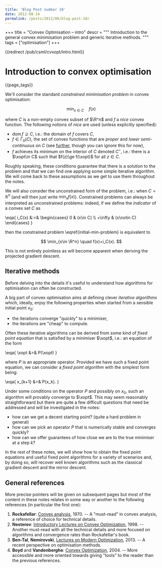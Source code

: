 ```yaml
---
title: 'Blog Post number 10'
date: 2012-08-14
permalink: /posts/2012/08/blog-post-10/
---
```

+++
title = "Convex Optimisation &ndash; intro"
descr = """
	Introduction to the general convex minimisation problem and generic iterative methods.
	"""
tags = ["optimisation"]
+++

{{redirect /pub/csml/cvxopt/intro.html}}

<!--
TODO:

* add link to gradient descent (last paragraph before references)
* add link to mirror descent (same place)
-->

# Introduction to convex optimisation

{{page_tags}}

We'll consider the standard *constrained minimisation problem* in convex optimisation:

$$
	\min_{x\in C}\quad f(x) \label{initial-min-problem}
$$

where $C$ is a non-empty convex subset of $\R^n$ and $f$ a *nice* convex function.
The following notions of *nice* are used (unless explicitly specified):

* $\mathrm{dom}\, f \supseteq C$, i.e.: the domain of $f$ covers $C$,
* $f\in\Gamma_0(C)$, the set of convex functions that are *proper* and *lower semi-continuous* on $C$ (see [further](/posts/2018/09/23-convex-optimisation-1/), though you can ignore this for now),
* $f$ achieves its minimum on the interior of $C$ denoted $C^\circ$, i.e.: there is a $\xopt\in C$ such that $f(z)\ge f(\xopt)$ for all $z\in C$.

<!-- NOTE keep the restriction on C∘ as then you're sure that there's a subgradient and it simplifies stuff. Of course you'd have to discuss boundaries later on. -->

Roughly speaking, these conditions guarantee that there is a solution to the problem and that we can find one applying some simple iterative algorithm.
We will come back to these assumptions as we get to use them throughout the notes.

We will also consider the unconstrained form of the problem, i.e.: when $C=\mathbb R^n$ (and will then just write $\min_x f(x)$).
Constrained problems can always be interpreted as unconstrained problems: indeed, if we define the *indicator* of a convex set $C$ as

\eqa{
	i_C(x) &:=& \begin{cases} 0 & (x\in C) \\\\ +\infty & (x\notin C) \end{cases}
}

then the constrained problem \eqref{initial-min-problem} is equivalent to

$$
	\min_{x\in \R^n} \quad f(x)+i_C(x).
$$

This is not entirely pointless as will become apparent when deriving the projected gradient descent.

## Iterative methods <!-- ✅ 19/9/2018 -->

Before delving into the details it's useful to understand how algorithms for optimisation can often be constructed.

A big part of convex optimisation aims at defining clever *iterative algorithms* which, ideally, enjoy the following properties when started from a sensible initial point $x_0$:

* the iterations converge "quickly" to a minimiser,
* the iterations are "cheap" to compute.

Often these iterative algorithms can be derived from some kind of *fixed point equation* that is satisfied by a minimiser $\xopt$, i.e.: an equation of the form

\eqa{
	\xopt &=& P(\xopt)
}

where $P$ is an appropriate operator.
Provided we have such a fixed point equation, we can consider a *fixed point algorithm* with the simplest form being:

\eqa{
	x_{k+1} &=& P(x_k).
}

Under some conditions on the operator $P$ and possibly on $x_0$, such an  algorithm will provably converge to $\xopt$.
This may seem reasonably straightforward but there are quite a few difficult questions that need be addressed and will be investigated in the notes:

* how can we get a decent starting point? (quite a hard problem in general)
* how can we pick an operator $P$ that is numerically stable and converges quickly?
* how can we offer guarantees of how close we are to the true minimiser at a step $k$?

In the rest of these notes, we will show how to obtain the fixed point equations and useful fixed point algorithms for a variety of scenarios and, by doing so, will recover well known algorithms such as the classical gradient descent and the mirror descent.

## General references

More precise pointers will be given on subsequent pages but most of the content in these notes relates in some way or another to the following references (in particular the first one):

1. **Rockafellar**: [Convex analysis](http://press.princeton.edu/titles/1815.html), 1970. -- A "must-read" in convex analysis, a reference of choice for technical details.
1. **Nesterov**: [Introductory Lectures on Convex Optimization](https://www.springer.com/us/book/9781402075537), 1998. -- Another must-read with all the technical details and more focused on algorithms and convergence rates than Rockafellar's book.
1. **Ben-Tal**, **Nemirovski**, [Lectures on Modern Optimization](https://www2.isye.gatech.edu/~nemirovs/Lect_ModConvOpt.pdf), 2013. -- A recent perspective on optimisation methods.
1. **Boyd** and **Vandenberghe**: [Convex Optimization](https://stanford.edu/~boyd/cvxbook/), 2004. -- More accessible and more oriented towards giving "tools" to the reader than the previous references.
